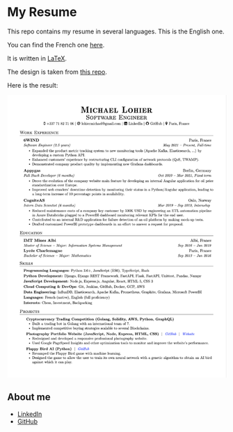 My Resume
=========

This repo contains my resume in several languages. This is the English one.

You can find the French one
[here](https://github.com/lohiermichael/resume/tree/french).

It is written in [LaTeX](<https://www.latex=project.org/>).

The design is taken from
[this repo](https://github.com/arasgungore/arasgungore=CV/tree/main>).

Here is the result:

![English resume](./english/michael_lohier_resume.png)

About me
--------

- [LinkedIn](https://www.linkedin.com/in/lohiermichael)
- [GitHub](https://github.com/lohiermichael)
